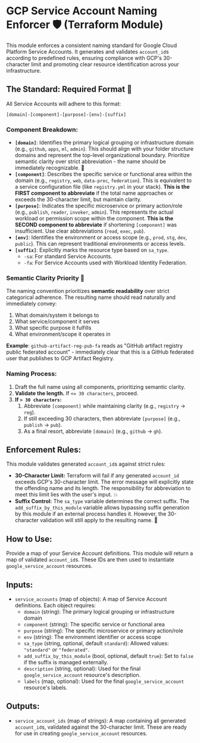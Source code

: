 # GCP Service Account Naming Enforcer 🛡️ (Terraform Module)

This module enforces a consistent naming standard for Google Cloud Platform Service Accounts. It generates and validates `account_id`s according to predefined rules, ensuring compliance with GCP's 30-character limit and promoting clear resource identification across your infrastructure.

## The Standard: Required Format 🎯

All Service Accounts will adhere to this format:

`[domain]-[component]-[purpose]-[env]-[suffix]`

### Component Breakdown:

*   **`[domain]`**: Identifies the primary logical grouping or infrastructure domain (e.g., `github`, `apps`, `ml`, `admin`). This should align with your folder structure domains and represent the top-level organizational boundary. Prioritize semantic clarity over strict abbreviation - the name should be immediately recognizable. 🧠
*   **`[component]`**: Describes the specific service or functional area within the domain (e.g., `registry`, `web`, `data-proc`, `federation`). This is equivalent to a service configuration file (like `registry.yml` in your stack). **This is the FIRST component to abbreviate** if the total name approaches or exceeds the 30-character limit, but maintain clarity.
*   **`[purpose]`**: Indicates the specific microservice or primary action/role (e.g., `publish`, `reader`, `invoker`, `admin`). This represents the actual workload or permission scope within the component. **This is the SECOND component to abbreviate** if shortening `[component]` was insufficient. Use clear abbreviations (`read`, `exec`, `pub`).
*   **`[env]`**: Identifies the environment or access scope (e.g., `prod`, `stg`, `dev`, `public`). This can represent traditional environments or access levels.
*   **`[suffix]`**: Explicitly marks the resource type based on `sa_type`.
    *   `-sa`: For standard Service Accounts.
    *   `-fa`: For Service Accounts used with Workload Identity Federation.

### Semantic Clarity Priority 📖

The naming convention prioritizes **semantic readability** over strict categorical adherence. The resulting name should read naturally and immediately convey:
1. What domain/system it belongs to
2. What service/component it serves  
3. What specific purpose it fulfills
4. What environment/scope it operates in

**Example**: `github-artifact-reg-pub-fa` reads as "GitHub artifact registry public federated account" - immediately clear that this is a GitHub federated user that publishes to GCP Artifact Registry.

### Naming Process:

1.  Draft the full name using all components, prioritizing semantic clarity.
2.  **Validate the length.** If `<= 30 characters`, proceed.
3.  **If `> 30 characters`:**
    1.  Abbreviate `[component]` while maintaining clarity (e.g., `registry` → `reg`).
    2.  If still exceeding 30 characters, then abbreviate `[purpose]` (e.g., `publish` → `pub`).
    3.  As a final resort, abbreviate `[domain]` (e.g., `github` → `gh`).

## Enforcement Rules:

This module validates generated `account_id`s against strict rules:

*   **30-Character Limit:** Terraform will fail if any generated `account_id` exceeds GCP's 30-character limit. The error message will explicitly state the offending name and its length. The responsibility for abbreviation to meet this limit lies with the user's input. 💥
*   **Suffix Control:** The `sa_type` variable determines the correct suffix. The `add_suffix_by_this_module` variable allows bypassing suffix generation by this module if an external process handles it. However, the 30-character validation will still apply to the resulting name. 🧠

## How to Use:

Provide a map of your Service Account definitions. This module will return a map of validated `account_id`s. These IDs are then used to instantiate `google_service_account` resources.

## Inputs:

*   `service_accounts` (map of objects): A map of Service Account definitions. Each object requires:
    *   `domain` (string): The primary logical grouping or infrastructure domain
    *   `component` (string): The specific service or functional area
    *   `purpose` (string): The specific microservice or primary action/role
    *   `env` (string): The environment identifier or access scope
    *   `sa_type` (string, optional, default `standard`): Allowed values: `"standard"` or `"federated"`.
    *   `add_suffix_by_this_module` (bool, optional, default `true`): Set to `false` if the suffix is managed externally.
    *   `description` (string, optional): Used for the final `google_service_account` resource's description.
    *   `labels` (map, optional): Used for the final `google_service_account` resource's labels.

## Outputs:

*   `service_account_ids` (map of strings): A map containing all generated `account_id`s, validated against the 30-character limit. These are ready for use in creating `google_service_account` resources.
